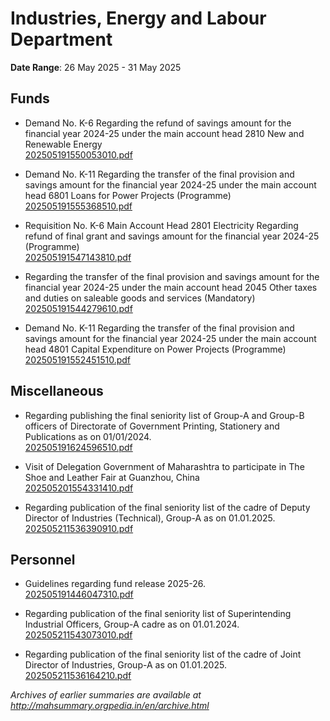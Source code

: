 # Industries, Energy and Labour Department

**Date Range**: 26 May 2025 - 31 May 2025


## Funds
- Demand No. K-6 Regarding the refund of savings amount for the financial year 2024-25 under the main account head 2810 New and Renewable Energy\
  [202505191550053010.pdf](https://gr.maharashtra.gov.in/Site/Upload/Government%20Resolutions/English/202505191550053010.pdf)

- Demand No. K-11 Regarding the transfer of the final provision and savings amount for the financial year 2024-25 under the main account head 6801 Loans for Power Projects (Programme)\
  [202505191555368510.pdf](https://gr.maharashtra.gov.in/Site/Upload/Government%20Resolutions/English/202505191555368510.pdf)

- Requisition No. K-6 Main Account Head 2801 Electricity Regarding refund of final grant and savings amount for the financial year 2024-25 (Programme)\
  [202505191547143810.pdf](https://gr.maharashtra.gov.in/Site/Upload/Government%20Resolutions/English/202505191547143810.pdf)

- Regarding the transfer of the final provision and savings amount for the financial year 2024-25 under the main account head 2045 Other taxes and duties on saleable goods and services (Mandatory)\
  [202505191544279610.pdf](https://gr.maharashtra.gov.in/Site/Upload/Government%20Resolutions/English/202505191544279610.pdf)

- Demand No. K-11 Regarding the transfer of the final provision and savings amount for the financial year 2024-25 under the main account head 4801 Capital Expenditure on Power Projects (Programme)\
  [202505191552451510.pdf](https://gr.maharashtra.gov.in/Site/Upload/Government%20Resolutions/English/202505191552451510.pdf)

## Miscellaneous
- Regarding publishing the final seniority list of Group-A and Group-B officers of Directorate of Government Printing, Stationery and Publications as on 01/01/2024.\
  [202505191624596510.pdf](https://gr.maharashtra.gov.in/Site/Upload/Government%20Resolutions/English/202505191624596510.pdf)

- Visit of Delegation Government of Maharashtra to participate in The Shoe and Leather Fair at Guanzhou, China\
  [202505201554331410.pdf](https://gr.maharashtra.gov.in/Site/Upload/Government%20Resolutions/English/202505201554331410.pdf)

- Regarding publication of the final seniority list of the cadre of Deputy Director of Industries (Technical), Group-A as on 01.01.2025.\
  [202505211536390910.pdf](https://gr.maharashtra.gov.in/Site/Upload/Government%20Resolutions/English/202505211536390910.pdf)

## Personnel
- Guidelines regarding fund release 2025-26.\
  [202505191446047310.pdf](https://gr.maharashtra.gov.in/Site/Upload/Government%20Resolutions/English/202505191446047310.pdf)

- Regarding publication of the final seniority list of Superintending Industrial Officers, Group-A cadre as on 01.01.2024.\
  [202505211543073010.pdf](https://gr.maharashtra.gov.in/Site/Upload/Government%20Resolutions/English/202505211543073010.pdf)

- Regarding publication of the final seniority list of the cadre of Joint Director of Industries, Group-A as on 01.01.2025.\
  [202505211536164210.pdf](https://gr.maharashtra.gov.in/Site/Upload/Government%20Resolutions/English/202505211536164210.pdf)


*Archives of earlier summaries are available at http://mahsummary.orgpedia.in/en/archive.html*